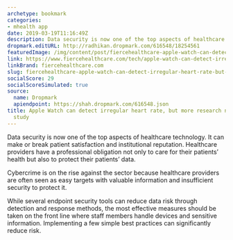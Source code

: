 ```yaml
---
archetype: bookmark
categories:
- mhealth app
date: 2019-03-19T11:16:49Z
description: Data security is now one of the top aspects of healthcare technology.
dropmark.editURL: http://radhikan.dropmark.com/616548/18254561
featuredImage: /img/content/post/fiercehealthcare-apple-watch-can-detect-irregular-heart-rate-but-more-research-needed-stanford-study.jpg
link: https://www.fiercehealthcare.com/tech/apple-watch-can-detect-irregular-heart-rate-but-more-research-needed-stanford-study
linkBrand: fiercehealthcare.com
slug: fiercehealthcare-apple-watch-can-detect-irregular-heart-rate-but-more-research-needed-stanford-study
socialScore: 29
socialScoreSimulated: true
source:
  name: Dropmark
  apiendpoint: https://shah.dropmark.com/616548.json
title: Apple Watch can detect irregular heart rate, but more research needed—Stanford
  study
---
```

Data security is now one of the top aspects of healthcare technology. It can make or break patient satisfaction and institutional reputation. Healthcare providers have a professional obligation not only to care for their patients’ health but also to protect their patients’ data.

Cybercrime is on the rise against the sector because healthcare providers are often seen as easy targets with valuable information and insufficient security to protect it.

While several endpoint security tools can reduce data risk through detection and response methods, the most effective measures should be taken on the front line where staff members handle devices and sensitive information. Implementing a few simple best practices can significantly reduce risk.


